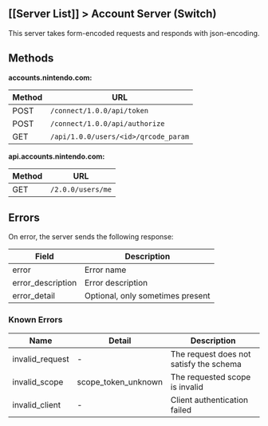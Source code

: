 [[Server List]] > Account Server (Switch)
---

This server takes form-encoded requests and responds with json-encoding.

## Methods
**accounts.nintendo.com:**

| Method | URL |
| --- | --- |
| POST | `/connect/1.0.0/api/token` |
| POST | `/connect/1.0.0/api/authorize` |
| GET | `/api/1.0.0/users/<id>/qrcode_param` |

**api.accounts.nintendo.com:**

| Method | URL |
| --- | --- |
| GET | `/2.0.0/users/me` |

## Errors
On error, the server sends the following response:

| Field | Description |
| --- | --- |
| error | Error name |
| error_description | Error description |
| error_detail | Optional, only sometimes present |

### Known Errors
| Name | Detail | Description |
| --- | --- | --- |
| invalid_request | - | The request does not satisfy the schema |
| invalid_scope | scope_token_unknown | The requested scope is invalid |
| invalid_client | - | Client authentication failed |